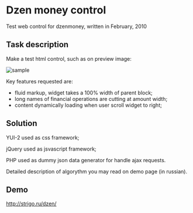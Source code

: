 # Dzen money control

Test web control for dzenmoney, written in February, 2010

## Task description

Make a test html control, such as on preview image:

![sample](/blob/master/sample.gif)

Key features requested are:

- fluid markup, widget takes a 100% width of parent block;
- long names of financial operations are cutting at amount width; 
- content dynamically loading when user scroll widget to right;

## Solution

YUI-2 used as css framework;

jQuery used as jsvascript framework;

PHP used as dummy json data generator for handle ajax requests.

Detailed description of algorythm you may read on demo page (in russian).

## Demo

http://strigo.ru/dzen/



